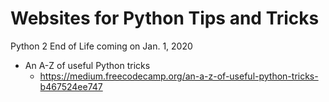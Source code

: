 # Websites for Python Tips and Tricks

Python 2 End of Life coming on Jan. 1, 2020

- An A-Z of useful Python tricks
  - <https://medium.freecodecamp.org/an-a-z-of-useful-python-tricks-b467524ee747>
